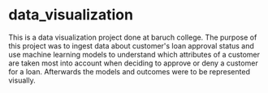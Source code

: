 # data_visualization
This is a data visualization project done at baruch college. The purpose of this project was to ingest data about customer's loan approval status and use machine learning models to understand which attributes of a customer are taken most into account when deciding to approve or deny a customer for a loan. Afterwards the models and outcomes were to be represented visually.
